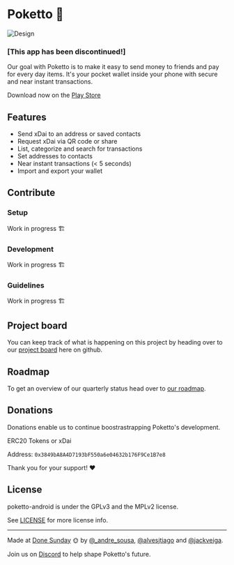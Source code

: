 # Poketto 👛

![Design](https://repository-images.githubusercontent.com/191986354/943acc00-ebb5-11e9-9b5c-7a0ddc9ccdca)

### [This app has been discontinued!]

Our goal with Poketto is to make it easy to send money to friends and pay for every day items.
It's your pocket wallet inside your phone with secure and near instant transactions.

Download now on the [Play Store](https://play.google.com/store/apps/details?id=com.poketto.poketto&hl=en)

## Features

- Send xDai to an address or saved contacts
- Request xDai via QR code or share
- List, categorize and search for transactions
- Set addresses to contacts
- Near instant transactions (< 5 seconds)
- Import and export your wallet

## Contribute

### Setup

Work in progress 🏗

### Development

Work in progress 🏗

### Guidelines

Work in progress 🏗

## Project board

You can keep track of what is happening on this project by heading over to our [project board](https://github.com/orgs/pokettocash/projects/1) here on github.

## Roadmap

To get an overview of our quarterly status head over to [our roadmap](https://www.notion.so/donesunday/bd48985b027e4619b678b0b8ece279fb?v=89f353f020614cc7a87ea015e859daee).

## Donations

Donations enable us to continue boostrastrapping Poketto's development.

ERC20 Tokens or xDai

Address: `0x3849bA8A4D7193bF550a6e04632b176F9Ce1B7e8`

Thank you for your support! ♥

## License

poketto-android is under the GPLv3 and the MPLv2 license.

See [LICENSE](https://github.com/pokettocash/poketto-android/blob/master/LICENSE) for more license info.

---

Made at [Done Sunday](http://donesunday.com/) 🌞 by [@_andre_sousa](https://twitter.com/_andre_sousa), [@alvesjtiago](https://twitter.com/alvesjtiago) and [@jackveiga](https://twitter.com/jackveiga).

Join us on [Discord](https://chat.donesunday.com) to help shape Poketto's future.
